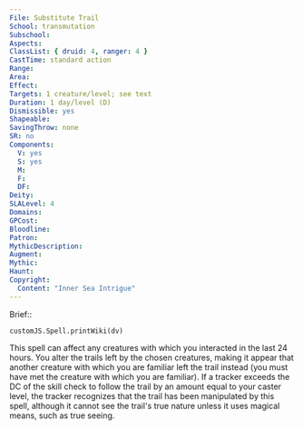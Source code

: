 ```yaml
---
File: Substitute Trail
School: transmutation
Subschool: 
Aspects: 
ClassList: { druid: 4, ranger: 4 }
CastTime: standard action
Range: 
Area: 
Effect: 
Targets: 1 creature/level; see text
Duration: 1 day/level (D)
Dismissible: yes
Shapeable: 
SavingThrow: none
SR: no
Components:
  V: yes
  S: yes
  M: 
  F: 
  DF: 
Deity: 
SLALevel: 4
Domains: 
GPCost: 
Bloodline: 
Patron: 
MythicDescription: 
Augment: 
Mythic: 
Haunt: 
Copyright:
  Content: "Inner Sea Intrigue"
---
```

Brief:: 

```dataviewjs
customJS.Spell.printWiki(dv)
```

This spell can affect any creatures with which you interacted in the last 24 hours. You alter the trails left by the chosen creatures, making it appear that another creature with which you are familiar left the trail instead (you must have met the creature with which you are familiar). If a tracker exceeds the DC of the skill check to follow the trail by an amount equal to  your caster level, the tracker recognizes that the trail has been manipulated by this spell, although it cannot see the trail's true nature unless it uses magical means, such as true seeing.
